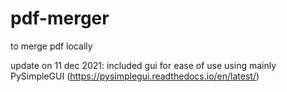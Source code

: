 # pdf-merger
to merge pdf locally

update on 11 dec 2021:
included gui for ease of use using mainly PySimpleGUI (https://pysimplegui.readthedocs.io/en/latest/)
